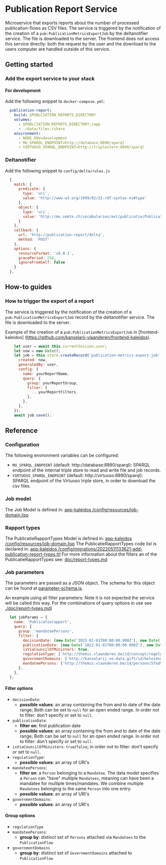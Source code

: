 # Publication Report Service
Microservice that exports reports about the number of processed publication-flows as CSV files.
The service is triggered by the notification of the creation of a `pub:PublicationMetricsExportJob` by the deltanotifier service. The file is downloaded to the server.
The frontend does not access this service directly: both the request by the user and the download to the users computer are handled outside of this service.

## Getting started
### Add the export service to your stack
#### For development
Add the following snippet to `docker-compose.yml`:
```yml
  publication-report:
    build: $PUBLCIATION_REPORTS_DIRECTORY
    volumes:
      - $PUBLCIATION_REPORTS_DIRECTORY:/app
      - ./data/files:/share
    environment:
      - NODE_ENV=development
      - MU_SPARQL_ENDPOINT=http://database:8890/sparql
      - VIRTUOSO_SPARQL_ENDPOINT=http://triplestore:8890/sparql
```
### Deltanotifier
Add the following snippet to `config/delta/rules.js`
```javascript
  {
    match: {
      predicate: {
        type: 'uri',
        value: 'http://www.w3.org/1999/02/22-rdf-syntax-ns#type'
      },
      object: {
        type: 'uri',
        value: 'http://mu.semte.ch/vocabularies/ext/publicatie/PublicationMetricsExportJob'
      }
    },
    callback: {
      url: 'http://publication-report/delta',
      method: 'POST'
    },
    options: {
      resourceFormat: 'v0.0.1',
      gracePeriod: 250,
      ignoreFromSelf: false
    }
  },
```
## How-to guides
### How to trigger the export of a report
The service is triggered by the notification of the creation of a `pub:PublicationMetricsExportJob` record by the deltanotifier service. The file is downloaded to the server.

Example of the creation of a `pub:PublicationMetricsExportJob` in [frontend-kaleidos]
(https://github.com/kanselarij-vlaanderen/frontend-kaleidos).
```javascript
    let user = await this.currentSession.user;
    let now = new Date();
    let job = this.store.createRecord('publication-metrics-export-job', {
      created: now,
      generatedBy: user,
      config: {
        name: yourReportName,
        query: {
          group: yourReportGroup,
          filter: {
            ...yourReportFilters,
          },
        },
      },
    });
    await job.save();
```

## Reference
### Configuration
The following environment variables can be configured:
* `MU_SPARQL_ENDPOINT` (default: http://database:8890/sparql): SPARQL endpoint of the internal triple store to read and write file and job records.
* `VIRTUOSO_SPARQL_ENDPOINT` (default: http://virtuoso:8890/sparql): SPARQL endpoint of the Virtuoso triple store, in order to download the csv files.

### Job model
The Job Model is defined in: [app-kaleidos /config/resources/job-domain.lisp](https://github.com/kanselarij-vlaanderen/app-kaleidos/blob/development/config/resources/job-domain.lisp)

### Rapport types
The PublicatieRapportTypes Model is defined in: [app-kaleidos /config/resources/job-domain.lisp](https://github.com/kanselarij-vlaanderen/app-kaleidos/blob/development/config/resources/job-domain.lisp)
The PublicatieRapportTypes code list is declared in: [app-kaleidos /config/migrations/20220511133621-add-publication-report-types.ttl](https://github.com/kanselarij-vlaanderen/app-kaleidos/blob/development/config/migrations/20220511133621-add-publication-report-types.ttl)
For more information about the filters an of the PublicatieRapportTypes see: [doc/report-types.md](./doc/report-types.md)

### Job parameters
The parameters are passed as a JSON object. The schema for this object can be found at [parameter-schema.js](./parameter-schema.js).

An example using all filter parameters:
Note it is not expected the service will be called this way. For the combinations of query options in use see [./doc/report-types.md](./doc/report-types.md))
```javascript
  let jobParams = {
    name: 'Publicatierapport',
    query: {
      group: 'mandateePersons',
      filter: {
        decisionDate: [new Date('2022-01-01T00:00:00.000Z'), new Date('2023-01-01T00:00:00.000Z')],
        publicationDate: [new Date('2022-01-01T00:00:00.000Z'), new Date('2023-01-01T00:00:00.000Z')],
        isViaCouncilOfMinisters: true,
        regulationType: ['http://themis.vlaanderen.be/id/concept/regelgeving-type/bf6101a9-d06b-44d4-b629-13965654c8c2','http://themis.vlaanderen.be/id/concept/regelgeving-type/ea7f5f79-f81c-459b-a0f7-d8e90e2d9b88'],
        governmentDomains: ['http://kanselarij.vo.data.gift/id/beleidsdomein/22a39165-e17c-4a52-963a-9fa3d097907c', 'http://kanselarij.vo.data.gift/id/beleidsdomein/82535aaf-39ec-4b31-a181-f44241a65c93'],
        mandateePersons: ['http://themis.vlaanderen.be/id/persoon/5fed907ee6670526694a071a','http://themis.vlaanderen.be/id/persoon/5fed907de6670526694a061b']
      },
    },
  };
```

#### Filter options
- `decisionDate`:
  - **possible values**: an array containing the from and to date of the date range; Both can be set to `null` for an open ended range. In order not to filter: don't specify or set to `null`.
- `publicationDate`:
  - **filter on**: first publication date
  - **possible values**: an array containing the from and to date of the date range; Both can be set to `null` for an open ended range. In order not to filter: don't specify or set to `null`.
- `isViaCouncilOfMinisters`: `true`/`false`; in order not to filter: don't specify or set to `null`.
- `regulationType`:
  - **possible values**: an array of URI's
- `mandateePersons`:
  - **filter on**: a `Person` belonging to a `Mandatee`. The data model specifies a `Person` can "have" multiple `Mandatees`, meaning can have been a mandatee for multiple times/mandates. We combine multiple `Mandatees` belonging to the same `Person` into one entry.
  - **possible values**: an array of URI's
- `governmentDomains`:
  - **possible values**: an array of URI's
#### Group options
- `regulationType`
- `mandateePersons`:
  - **group by**: distinct set of `Persons` attached via `Mandatees` to the `PublicationFlow`
- `governmentDomains`
  - **group by**: distinct set of `GovernmentDomains` attached to `PublicationFlow`